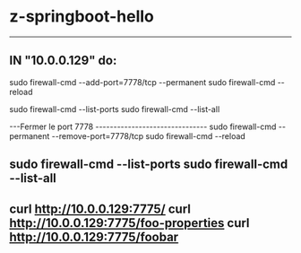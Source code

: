 # z-springboot-hello
-----------------------------------------------------
IN "10.0.0.129" do:
-----------------------------------------------------
sudo firewall-cmd --add-port=7778/tcp --permanent
sudo firewall-cmd --reload

sudo firewall-cmd --list-ports
sudo firewall-cmd --list-all

---Fermer le port 7778 -------------------------------
sudo firewall-cmd --permanent --remove-port=7778/tcp
sudo firewall-cmd --reload

sudo firewall-cmd --list-ports
sudo firewall-cmd --list-all
-----------------------------------------------------

curl http://10.0.0.129:7775/
curl http://10.0.0.129:7775/foo-properties
curl http://10.0.0.129:7775/foobar
-----------------------------------------------------
